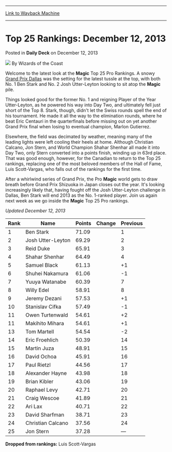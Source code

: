 
---
[Link to Wayback Machine](https://web.archive.org/web/20211016085932/https://magic.wizards.com/en/articles/archive/daily-deck/top-25-rankings-december-12-2013-2013-12-11)

[_metadata_:author]:- "Wizards of the Coast"
[_metadata_:description]:- "Welcome to the latest look at the Magic Top 25 Pro Rankings. A snowy Grand Prix Dallas was the setting for the latest tussle at the top, with both No. 1 Ben Stark and No. 2 Josh Utter-Leyton looking to sit atop the Magic pile. Things looked good for the former No. 1 and reigning Player of the Year Utter-Leyton, as he powered his way into Day Two, and ultimately fell just short"
[_metadata_:generator]:- "Drupal 7 (http://drupal.org)"
[_metadata_:node]:- "203551"
[_metadata_:path_date]:- "2013-12-11"
[_metadata_:publish_date]:- "2013-12-12"
[_metadata_:source]:- "div-main-content"
[_metadata_:title]:- "Top 25 Rankings: December 12, 2013"
[_metadata_:wayback_capture_timestamp]:- "2021-10-16 08:59:32"
[_metadata_:wayback_raw_url]:- "https://web.archive.org/web/20211016085932id_/https://magic.wizards.com/en/articles/archive/daily-deck/top-25-rankings-december-12-2013-2013-12-11"
[_metadata_:wayback_url]:- "https://magic.wizards.com/en/articles/archive/daily-deck/top-25-rankings-december-12-2013-2013-12-11"
---


Top 25 Rankings: December 12, 2013
==================================



 Posted in **Daily Deck**
 on December 12, 2013 






![](https://media.magic.wizards.com/styles/auth_small/public/images/person/wizards_author.jpg)
By Wizards of the Coast











Welcome to the latest look at the **Magic** Top 25 Pro Rankings. A snowy [Grand Prix Dallas](http://archive.wizards.com/magic/magazine/article.aspx?x=mtg/daily/eventcoverage/gpdfw13/welcome) was the setting for the latest tussle at the top, with both No. 1 Ben Stark and No. 2 Josh Utter-Leyton looking to sit atop the **Magic** pile. 

Things looked good for the former No. 1 and reigning Player of the Year Utter-Leyton, as he powered his way into Day Two, and ultimately fell just short of the Top 8. Stark, though, didn't let the Swiss rounds spell the end of his tournament. He made it all the way to the elimination rounds, where he beat Eric Centauri in the quarterfinals before missing out on yet another Grand Prix final when losing to eventual champion, Marlon Gutierrez.

Elsewhere, the field was decimated by weather, meaning many of the leading lights were left cooling their heels at home. Although Christian Calcano, Jon Stern, and World Champion Shahar Shenhar all made it into Day Two, only Stern converted into a points finish, winding up in 63rd place. That was good enough, however, for the Canadian to return to the Top 25 rankings, replacing one of the most beloved members of the Hall of Fame, Luis Scott-Vargas, who falls out of the rankings for the first time.

 After a whirlwind series of Grand Prix, the Pro **Magic** world gets to draw breath before Grand Prix Shizuoka in Japan closes out the year. It's looking increasingly likely that, having fought off the Josh Utter-Leyton challenge in Dallas, Ben Stark will end 2013 as the No. 1-ranked player. Join us again next week as we go inside the **Magic** Top 25 Pro rankings. 

  
*Updated December 12, 2013*



| Rank | Name | Points | Change | Previous |
| --- | --- | --- | --- | --- |
| 1 | Ben Stark  | 71.09 |  | 1 |
| 2 | Josh Utter-Leyton  | 69.29 |  | 2 |
| 3 | Reid Duke  | 65.91 |  | 3 |
| 4 | Shahar Shenhar  | 64.49 |  | 4 |
| 5 | Samuel Black  | 61.13 |  | +1 | 6 |
| 6 | Shuhei Nakamura  | 61.06 |  | -1 | 5 |
| 7 | Yuuya Watanabe  | 60.39 |  | 7 |
| 8 | Willy Edel  | 58.91 |  | 8 |
| 9 | Jeremy Dezani  | 57.53 |  | +1 | 10 |
| 10 | Stanislav Cifka  | 57.49 |  | -1 | 9 |
| 11 | Owen Turtenwald  | 54.61 |  | +2 | 13 |
| 11 | Makihito Mihara  | 54.61 |  | +1 | 12 |
| 13 | Tom Martell  | 54.54 |  | -2 | 11 |
| 14 | Eric Froehlich  | 50.39 |  | 14 |
| 15 | Martin Juza  | 48.91 |  | 15 |
| 16 | David Ochoa  | 45.91 |  | 16 |
| 17 | Paul Rietzl  | 44.56 |  | 17 |
| 18 | Alexander Hayne  | 43.98 |  | 18 |
| 19 | Brian Kibler  | 43.06 |  | 19 |
| 20 | Raphael Levy  | 42.71 |  | 20 |
| 21 | Craig Wescoe  | 41.89 |  | 21 |
| 22 | Ari Lax  | 40.71 |  | 22 |
| 23 | David Sharfman  | 38.71 |  | 23 |
| 24 | Christian Calcano  | 37.56 |  | 24 |
| 25 | Jon Stern  | 37.28 |  | — | NR |

  
**Dropped from rankings:** Luis Scott-Vargas





